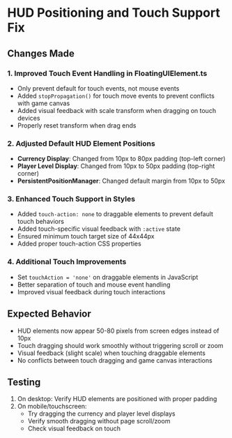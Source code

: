 # HUD Positioning and Touch Support Fix

## Changes Made

### 1. Improved Touch Event Handling in FloatingUIElement.ts
- Only prevent default for touch events, not mouse events
- Added `stopPropagation()` for touch move events to prevent conflicts with game canvas
- Added visual feedback with scale transform when dragging on touch devices
- Properly reset transform when drag ends

### 2. Adjusted Default HUD Element Positions
- **Currency Display**: Changed from 10px to 80px padding (top-left corner)
- **Player Level Display**: Changed from 10px to 50px padding (top-right corner)
- **PersistentPositionManager**: Changed default margin from 10px to 50px

### 3. Enhanced Touch Support in Styles
- Added `touch-action: none` to draggable elements to prevent default touch behaviors
- Added touch-specific visual feedback with `:active` state
- Ensured minimum touch target size of 44x44px
- Added proper touch-action CSS properties

### 4. Additional Touch Improvements
- Set `touchAction = 'none'` on draggable elements in JavaScript
- Better separation of touch and mouse event handling
- Improved visual feedback during touch interactions

## Expected Behavior
- HUD elements now appear 50-80 pixels from screen edges instead of 10px
- Touch dragging should work smoothly without triggering scroll or zoom
- Visual feedback (slight scale) when touching draggable elements
- No conflicts between touch dragging and game canvas interactions

## Testing
1. On desktop: Verify HUD elements are positioned with proper padding
2. On mobile/touchscreen: 
   - Try dragging the currency and player level displays
   - Verify smooth dragging without page scroll/zoom
   - Check visual feedback on touch